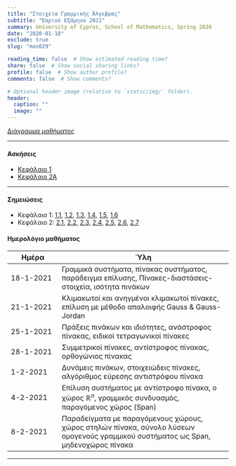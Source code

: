 ```yaml
---
title: "Στοιχεία Γραμμικής Άλγεβρας"
subtitle: "Εαρινό Εξάμηνο 2021"
summary: University of Cyprus, School of Mathematics, Spring 2020
date: "2020-01-18"
exclude: true
slug: "mas029"

reading_time: false  # Show estimated reading time?
share: false  # Show social sharing links?
profile: false  # Show author profile?
comments: false  # Show comments?

# Optional header image (relative to `static/img/` folder).
header:
  caption: ""
  image: ""
---
```


[Διάγραμμα μαθήματος](/teaching/mas029/mas029.3_spring_2021_syllabus.pdf)

---

#### Ασκήσεις

- [Κεφάλαιο 1](/teaching/mas029/mas029_exercises_1_2021.pdf)
- [Κεφάλαιο 2A](/teaching/mas029/mas029_exercises_2_2021.pdf)

---

#### Σημειώσεις

- Κεφάλαιο 1: [1.1](/teaching/mas029/slides/1.1.linear_systems.pdf), [1.2](/teaching/mas029/slides/1.2.matrices.pdf), [1.3](/teaching/mas029/slides/1.3.special_matrices.pdf), [1.4](/teaching/mas029/slides/1.4.inverse_matrix.pdf), [1.5](/teaching/mas029/slides/1.5.row_equivalence.pdf), [1.6](/teaching/mas029/slides/1.6.inverse_matrix_method.pdf)
- Κεφάλαιο 2: [2.1](/teaching/mas029/slides/3.1.R^n-span.pdf), [2.2](/teaching/mas029/slides/3.2.matrix_spaces.pdf), [2.3](/teaching/mas029/slides/3.3.linear_independence.pdf), [2.4](/teaching/mas029/slides/3.5.subspaces.pdf), [2.5](/teaching/mas029/slides/3.6.basis.pdf), [2.6](/teaching/mas029/slides/3.7.rank.pdf), [2.7](/teaching/mas029/slides/3.4.linear_transformations.pdf)

#### Ημερολόγιο μαθήματος
| Ημέρα <div style="width:100px"></div> | Ύλη |
| ------------------------------------- | --- |
| 18-1-2021 | Γραμμικά συστήματα, πίνακας συστήματος, παράδειγμα επίλυσης, Πίνακες-διαστάσεις-στοιχεία, ισότητα πινάκων|
| 21-1-2021 | Κλιμακωτοί και ανηγμένοι κλιμακωτοί πίνακες, επίλυση με μέθοδο απαλοιφής Gauss & Gauss-Jordan | 
| 25-1-2021 | Πράξεις πινάκων και ιδιότητες, ανάστροφος πίνακας, ειδικοί τετραγωνικοί πίνακες |
| 28-1-2021 | Συμμετρικοί πίνακες, αντίστροφος πίνακας, ορθογώνιος πίνακας |
| 1-2-2021  | Δυνάμεις πινάκων, στοιχειώδεις πίνακες, αλγόριθμος εύρεσης αντιστρόφου πίνακα |
| 4-2-2021  | Επίλυση συστήματος με αντίστροφο πίνακα, ο χώρος $\mathbb{R}^n$, γραμμικός συνδυασμός, παραγόμενος χώρος (Span) |
| 8-2-2021  | Παραδείγματα με παραγόμενους χώρους, χώρος στηλών πίνακα, σύνολο λύσεων ομογενούς γραμμικού συστήματος ως Span, μηδενοχώρος πίνακα |

---

